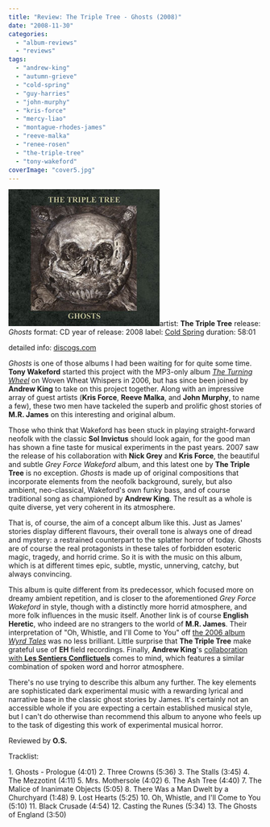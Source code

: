 ```yaml
---
title: "Review: The Triple Tree - Ghosts (2008)"
date: "2008-11-30"
categories: 
  - "album-reviews"
  - "reviews"
tags: 
  - "andrew-king"
  - "autumn-grieve"
  - "cold-spring"
  - "guy-harries"
  - "john-murphy"
  - "kris-force"
  - "mercy-liao"
  - "montague-rhodes-james"
  - "reeve-malka"
  - "renee-rosen"
  - "the-triple-tree"
  - "tony-wakeford"
coverImage: "cover5.jpg"
---
```


[![](images/cover5.jpg "ttt_ghosts")](http://www.eveningoflight.nl/wordpress/wp-content/uploads/2010/04/cover5.jpg "ttt_ghosts")artist: **The Triple Tree** release: _Ghosts_ format: CD year of release: 2008 label: [Cold Spring](http://www.cold-spring.co.uk/) duration: 58:01

detailed info: [discogs.com](http://www.discogs.com/Triple-Tree-Ghosts/release/1482003)

_Ghosts_ is one of those albums I had been waiting for for quite some time. **Tony Wakeford** started this project with the MP3-only album [_The Turning Wheel_](file:///D:/EoL/en/reviews/ttt_ttw.htm) on Woven Wheat Whispers in 2006, but has since been joined by **Andrew King** to take on this project together. Along with an impressive array of guest artists (**Kris Force**, **Reeve Malka**, and **John Murphy**, to name a few), these two men have tackeled the superb and prolific ghost stories of **M.R. James** on this interesting and original album.

Those who think that Wakeford has been stuck in playing straight-forward neofolk with the classic **Sol Invictus** should look again, for the good man has shown a fine taste for musical experiments in the past years. 2007 saw the release of his collaboration with **Nick Grey** and **Kris Force**, the beautiful and subtle _Grey Force Wakeford_ album, and this latest one by **The Triple Tree** is no exception. _Ghosts_ is made up of original compositions that incorporate elements from the neofolk background, surely, but also ambient, neo-classical, Wakeford's own funky bass, and of course traditional song as championed by **Andrew King**. The result as a whole is quite diverse, yet very coherent in its atmosphere.

That is, of course, the aim of a concept album like this. Just as James' stories display different flavours, their overall tone is always one of dread and mystery: a restrained counterpart to the splatter horror of today. Ghosts are of course the real protagonists in these tales of forbidden esoteric magic, tragedy, and horrid crime. So it is with the music on this album, which is at different times epic, subtle, mystic, unnerving, catchy, but always convincing.

This album is quite different from its predecessor, which focused more on dreamy ambient repetition, and is closer to the aforementioned _Grey Force Wakeford_ in style, though with a distinctly more horrid atmosphere, and more folk influences in the music itself. Another link is of course **English Heretic**, who indeed are no strangers to the world of **M.R. James**. Their interpretation of "Oh, Whistle, and I'll Come to You" off [the 2006 album _Wyrd Tales_](file:///D:/EoL/en/reviews/enher_wt.htm) was no less brilliant. Little surprise that **The Triple Tree** make grateful use of **EH** field recordings. Finally, **Andrew King**'s [collaboration with **Les Sentiers Conflictuels**](file:///D:/EoL/en/reviews/lsc_aking_1888.htm) comes to mind, which features a similar combination of spoken word and horror atmosphere.

There's no use trying to describe this album any further. The key elements are sophisticated dark experimental music with a rewarding lyrical and narrative base in the classic ghost stories by James. It's certainly not an accessible whole if you are expecting a certain established musical style, but I can't do otherwise than recommend this album to anyone who feels up to the task of digesting this work of experimental musical horror.

Reviewed by **O.S.**

Tracklist:

1\. Ghosts - Prologue (4:01) 2. Three Crowns (5:36) 3. The Stalls (3:45) 4. The Mezzotint (4:11) 5. Mrs. Mothersole (4:02) 6. The Ash Tree (4:40) 7. The Malice of Inanimate Objects (5:05) 8. There Was a Man Dwelt by a Churchyard (1:48) 9. Lost Hearts (5:25) 10. Oh, Whistle, and I'll Come to You (5:10) 11. Black Crusade (4:54) 12. Casting the Runes (5:34) 13. The Ghosts of England (3:50)
